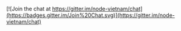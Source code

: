 [![Join the chat at https://gitter.im/node-vietnam/chat](https://badges.gitter.im/Join%20Chat.svg)](https://gitter.im/node-vietnam/chat)
